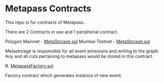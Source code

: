 # Metapass Contracts

This repo is for contracts of Metapass.

There are 2 Contracts in use and 1 peripherial contract.

Polygon Mainnet - [MetaStorage.sol](https://polygonscan.com/address/0x6a956a4C72203e111BA5B5d396bc0ad286AeBd9e)
Mumbai Testnet  - [MetaStorage.sol](https://mumbai.polygonscan.com/address/0x971173863a52552D25aFC726984bAb3E01F7019B)

Metastorage is responsible for all event emissions and writing to the graph. Any and all cuts pertaining to metapass would be stored in this contract.

B. [MetapassFactory.sol](https://polygonscan.com/address/0x3a9eC95cA60526139C353911C31FcD9ee124c19d)

Factory contract which generates instance of new event.
